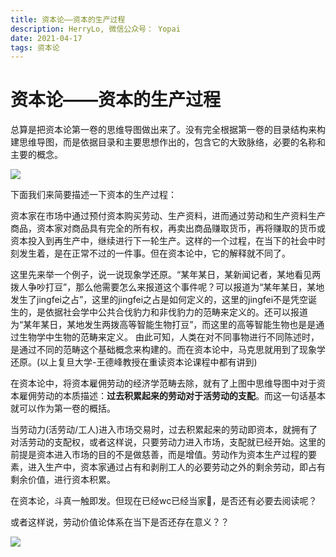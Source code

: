 ```yaml
---
title: 资本论——资本的生产过程 
description: HerryLo, 微信公众号： Yopai
date: 2021-04-17
tags: 资本论
---
```

# 资本论——资本的生产过程

总算是把资本论第一卷的思维导图做出来了。没有完全根据第一卷的目录结构来构建思维导图，而是依据目录和主要思想作出的，包含它的大致脉络，必要的名称和主要的概念。

![](/202104/Capital_production_process.png)

下面我们来简要描述一下资本的生产过程：

资本家在市场中通过预付资本购买劳动、生产资料，进而通过劳动和生产资料生产商品，资本家对商品具有完全的所有权，再卖出商品赚取货币，再将赚取的货币或资本投入到再生产中，继续进行下一轮生产。这样的一个过程，在当下的社会中时刻发生着，是在正常不过的一件事。但在资本论中，它的解释就不同了。

这里先来举一个例子，说一说现象学还原。“某年某日，某新闻记者，某地看见两拨人争吵打豆”，那么他需要怎么来报道这个事件呢？可以报道为“某年某日，某地发生了jingfei之占”，这里的jingfei之占是如何定义的，这里的jingfei不是凭空诞生的，是依据社会学中公共合伐豹力和非伐豹力的范畴来定义的。还可以报道为“某年某日，某地发生两拨高等智能生物打豆”，而这里的高等智能生物也是是通过生物学中生物的范畴来定义。 由此可知，人类在对不同事物进行不同陈述时，是通过不同的范畴这个基础概念来构建的。而在资本论中，马克思就用到了现象学还原。(以上复旦大学-王德峰教授在重读资本论课程中都有讲到)  

在资本论中，将资本雇佣劳动的经济学范畴去除，就有了上图中思维导图中对于资本雇佣劳动的本质描述：**过去积累起来的劳动对于活劳动的支配**。而这一句话基本就可以作为第一卷的概括。

当劳动力(活劳动/工人)进入市场交易时，过去积累起来的劳动即资本，就拥有了对活劳动的支配权，或者这样说，只要劳动力进入市场，支配就已经开始。这里的前提是资本进入市场的目的不是做慈善，而是增值。劳动作为资本生产过程的要素，进入生产中，资本家通过占有和剥削工人的必要劳动之外的剩余劳动，即占有剩余价值，进行资本积累。

在资本论，斗真一触即发。但现在已经wc已经当家🐶，是否还有必要去阅读呢？

或者这样说，劳动价值论体系在当下是否还存在意义？？


![](/webChat1.png)